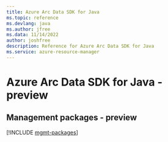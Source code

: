```yaml
---
title: Azure Arc Data SDK for Java
ms.topic: reference
ms.devlang: java
ms.author: jfree
ms.data: 11/14/2022
author: joshfree
description: Reference for Azure Arc Data SDK for Java
ms.service: azure-resource-manager
---
```

# Azure Arc Data SDK for Java - preview

## Management packages - preview
[!INCLUDE [mgmt-packages](arc-data-mgmt-index.md)]